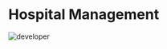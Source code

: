 
# Hospital Management
![developer](https://img.shields.io/badge/Developed%20By%20%3A-Ashish%20Verma-red)
